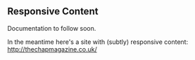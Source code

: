 ## Responsive Content

Documentation to follow soon. 

In the meantime here's a site with (subtly) responsive content: http://thechapmagazine.co.uk/
